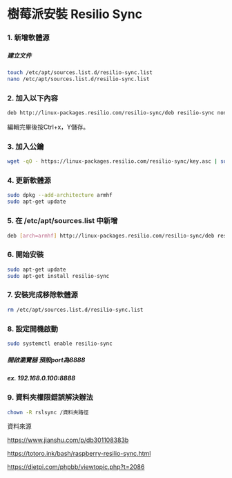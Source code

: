 # 樹莓派安裝 Resilio Sync


### 1. 新增軟體源

##### 	建立文件

```bash
touch /etc/apt/sources.list.d/resilio-sync.list
nano /etc/apt/sources.list.d/resilio-sync.list
```

### 2. 加入以下內容

```bash
deb http://linux-packages.resilio.com/resilio-sync/deb resilio-sync non-free
```

編輯完畢後按Ctrl+x，Y儲存。

### 3. 加入公鑰

```bash
wget -qO - https://linux-packages.resilio.com/resilio-sync/key.asc | sudo apt-key add -
```

### 4. 更新軟體源

```bash
sudo dpkg --add-architecture armhf
sudo apt-get update
```

### 5. 在  /etc/apt/sources.list  中新增

```bash
deb [arch=armhf] http://linux-packages.resilio.com/resilio-sync/deb resilio-sync non-free
```

### 6. 開始安裝

```bash
sudo apt-get update
sudo apt-get install resilio-sync
```

### 7. 安裝完成移除軟體源

```bash
rm /etc/apt/sources.list.d/resilio-sync.list
```

### 8. 設定開機啟動

```bash
sudo systemctl enable resilio-sync
```

##### 	開啟瀏覽器 預設port為8888

##### 	ex. 192.168.0.100:8888



### 9. 資料夾權限錯誤解決辦法

```bash
chown -R rslsync /資料夾路徑
```



資料來源

https://www.jianshu.com/p/db301108383b

https://totoro.ink/bash/raspberry-resilio-sync.html

https://dietpi.com/phpbb/viewtopic.php?t=2086
